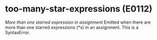 # too-many-star-expressions (E0112)
*More than one starred expression in assignment* Emitted when there are
more than one starred expressions (\*x) in an assignment. This is a
SyntaxError.

